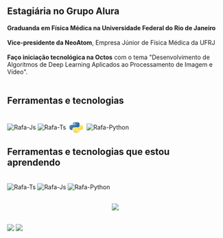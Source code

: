 ## Estagiária no Grupo Alura

**Graduanda em Física Médica na Universidade Federal do Rio de Janeiro**  <br/><br/>
**Vice-presidente da NeoAtom**, Empresa Júnior de Física Médica da UFRJ  <br/><br/>
**Faço iniciação tecnológica na Octos** com o tema "Desenvolvimento de Algoritmos de Deep Learning Aplicados ao Processamento de Imagem e Vídeo". <br/><br/>

##


 ## Ferramentas e tecnologias
<div style="display: inline_block"><br>
  <img align="center" alt="Rafa-Js" height="30" width="40" src="https://cdn.jsdelivr.net/gh/devicons/devicon/icons/c/c-original.svg">
  <img align="center" alt="Rafa-Ts" height="30" width="40" src="https://cdn.jsdelivr.net/gh/devicons/devicon/icons/cplusplus/cplusplus-original.svg">
  <img align="center" alt="Rafa-Python" height="30" width="40" src="https://raw.githubusercontent.com/devicons/devicon/master/icons/python/python-original.svg">
  <img align="center" alt="Rafa-Python" height="30" width="40" src="https://cdn.jsdelivr.net/gh/devicons/devicon/icons/arduino/arduino-original-wordmark.svg">

</div>
 
##
 
  ## Ferramentas e tecnologias que estou aprendendo
<div style="display: inline_block"><br>
  <img align="center" alt="Rafa-Ts" height="30" width="40" src="https://cdn.jsdelivr.net/gh/devicons/devicon/icons/amazonwebservices/amazonwebservices-original.svg">
  <img align="center" alt="Rafa-Js" height="30" width="40" src="https://cdn.jsdelivr.net/gh/devicons/devicon/icons/csharp/csharp-original.svg">
  <img align="center" alt="Rafa-Python" height="30" width="40" src="https://cdn.jsdelivr.net/gh/devicons/devicon/icons/dot-net/dot-net-plain-wordmark.svg">
</div>  

##

<div align="center">
  <a href="https://github.com/larissagabriela">
  <img height="180em" src="https://github-readme-stats.vercel.app/api/top-langs/?username=larissagabriela&layout=compact&langs_count=7&theme=dark"/>
</div>
    
##
 
<div> 
  <a href = "mailto:larissagosantana@gmail.com"><img src="https://img.shields.io/badge/-Gmail-%23333?style=for-the-badge&logo=gmail&logoColor=white" target="_blank"></a>
  <a href="https://www.linkedin.com/in/larissa-gabriela-oliveira-de-santana-a11948142/" target="_blank"><img src="https://img.shields.io/badge/-LinkedIn-%230077B5?style=for-the-badge&logo=linkedin&logoColor=white" target="_blank"></a> 
</div>
